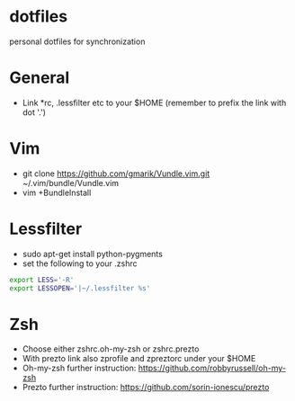 dotfiles
========

personal dotfiles for synchronization

General
=======

* Link \*rc, .lessfilter etc to your $HOME (remember to prefix the link with dot '.')

Vim
===

* git clone https://github.com/gmarik/Vundle.vim.git ~/.vim/bundle/Vundle.vim
* vim +BundleInstall

Lessfilter
==========

* sudo apt-get install python-pygments
* set the following to your .zshrc
```sh
export LESS='-R'
export LESSOPEN='|~/.lessfilter %s'
```

Zsh
===

* Choose either zshrc.oh-my-zsh or zshrc.prezto
* With prezto link also zprofile and zpreztorc under your $HOME
* Oh-my-zsh further instruction: https://github.com/robbyrussell/oh-my-zsh
* Prezto further instruction: https://github.com/sorin-ionescu/prezto
